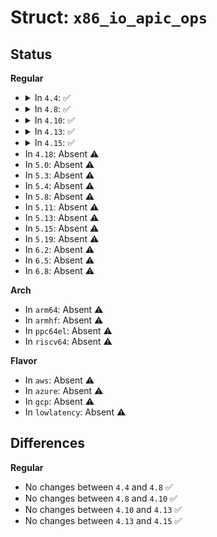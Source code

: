 # Struct: <code>x86_io_apic_ops</code>

## Status
<b>Regular</b>
<ul>
<li>
<details>
<summary>In <code>4.4</code>: ✅</summary>

```c
struct x86_io_apic_ops {
    unsigned int (*read)(unsigned int, unsigned int);
    void (*disable)();
};
```
</details>
</li>
<li>
<details>
<summary>In <code>4.8</code>: ✅</summary>

```c
struct x86_io_apic_ops {
    unsigned int (*read)(unsigned int, unsigned int);
    void (*disable)();
};
```
</details>
</li>
<li>
<details>
<summary>In <code>4.10</code>: ✅</summary>

```c
struct x86_io_apic_ops {
    unsigned int (*read)(unsigned int, unsigned int);
    void (*disable)();
};
```
</details>
</li>
<li>
<details>
<summary>In <code>4.13</code>: ✅</summary>

```c
struct x86_io_apic_ops {
    unsigned int (*read)(unsigned int, unsigned int);
    void (*disable)();
};
```
</details>
</li>
<li>
<details>
<summary>In <code>4.15</code>: ✅</summary>

```c
struct x86_io_apic_ops {
    unsigned int (*read)(unsigned int, unsigned int);
    void (*disable)();
};
```
</details>
</li>
<li>
In <code>4.18</code>: Absent ⚠️
</li>
<li>
In <code>5.0</code>: Absent ⚠️
</li>
<li>
In <code>5.3</code>: Absent ⚠️
</li>
<li>
In <code>5.4</code>: Absent ⚠️
</li>
<li>
In <code>5.8</code>: Absent ⚠️
</li>
<li>
In <code>5.11</code>: Absent ⚠️
</li>
<li>
In <code>5.13</code>: Absent ⚠️
</li>
<li>
In <code>5.15</code>: Absent ⚠️
</li>
<li>
In <code>5.19</code>: Absent ⚠️
</li>
<li>
In <code>6.2</code>: Absent ⚠️
</li>
<li>
In <code>6.5</code>: Absent ⚠️
</li>
<li>
In <code>6.8</code>: Absent ⚠️
</li>
</ul>
<b>Arch</b>
<ul>
<li>
In <code>arm64</code>: Absent ⚠️
</li>
<li>
In <code>armhf</code>: Absent ⚠️
</li>
<li>
In <code>ppc64el</code>: Absent ⚠️
</li>
<li>
In <code>riscv64</code>: Absent ⚠️
</li>
</ul>
<b>Flavor</b>
<ul>
<li>
In <code>aws</code>: Absent ⚠️
</li>
<li>
In <code>azure</code>: Absent ⚠️
</li>
<li>
In <code>gcp</code>: Absent ⚠️
</li>
<li>
In <code>lowlatency</code>: Absent ⚠️
</li>
</ul>

## Differences
<b>Regular</b>
<ul>
<li>
No changes between <code>4.4</code> and <code>4.8</code> ✅
</li>
<li>
No changes between <code>4.8</code> and <code>4.10</code> ✅
</li>
<li>
No changes between <code>4.10</code> and <code>4.13</code> ✅
</li>
<li>
No changes between <code>4.13</code> and <code>4.15</code> ✅
</li>
</ul>
